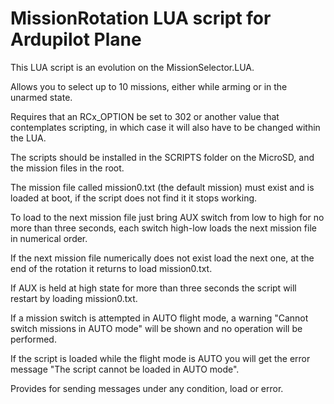 # MissionRotation LUA script for Ardupilot Plane

This LUA script is an evolution on the MissionSelector.LUA.

Allows you to select up to 10 missions, either while arming or in the unarmed state.

Requires that an RCx_OPTION be set to 302 or another value that contemplates scripting, in which case it will also have to be changed within the LUA.

The scripts should be installed in the SCRIPTS folder on the MicroSD, and the mission files in the root.

The mission file called mission0.txt (the default mission) must exist and is loaded at boot, if the script does not find it it stops working.

To load to the next mission file just bring AUX switch from low to high for no more than three seconds, each switch high-low loads the next mission file in numerical order.

If the next mission file numerically does not exist load the next one, at the end of the rotation it returns to load mission0.txt.

If AUX is held at high state for more than three seconds the script will restart by loading mission0.txt.

If a mission switch is attempted in AUTO flight mode, a warning "Cannot switch missions in AUTO mode" will be shown and no operation will be performed.

If the script is loaded while the flight mode is AUTO you will get the error message "The script cannot be loaded in AUTO mode".

Provides for sending messages under any condition, load or error.
